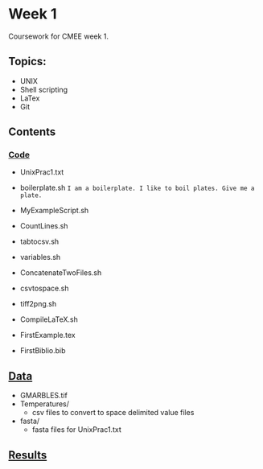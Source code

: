 # Week 1
Coursework for CMEE week 1.
## Topics:
*  UNIX
* Shell scripting
* LaTex
* Git
## Contents
### [Code](https://github.com/SamT123/CMEECoursework/tree/master/Week2/Code)
* UnixPrac1.txt
* boilerplate.sh
	`I am a boilerplate. I like to boil plates. Give me a plate.`

* MyExampleScript.sh
* CountLines.sh
* tabtocsv.sh
* variables.sh
* ConcatenateTwoFiles.sh
* csvtospace.sh
* tiff2png.sh
* CompileLaTeX.sh
* FirstExample.tex
* FirstBiblio.bib
## [Data](https://github.com/SamT123/CMEECoursework/tree/master/Week2/Data)
* GMARBLES.tif
* Temperatures/
	* csv files to convert to space delimited value files
* fasta/
	* fasta files for UnixPrac1.txt

## [Results](https://github.com/SamT123/CMEECoursework/tree/master/Week2/Results)
